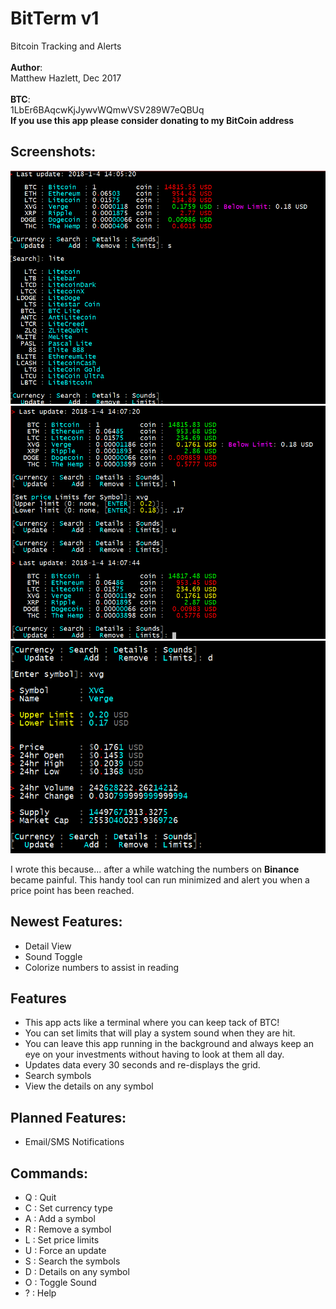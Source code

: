 # **BitTerm v1** 
Bitcoin Tracking and Alerts<br>
<br>
**Author**:<br>
Matthew Hazlett, Dec 2017<br>
<br>
**BTC**:<br>
1LbEr6BAqcwKjJywvWQmwVSV289W7eQBUq<br>
**If you use this app please consider donating to my BitCoin address**<br>

## **Screenshots**:
![Screenshot #1](/gfx/screenshot.gif)<br>
![Screenshot #2](/gfx/screenshot2.gif)<br>
![Screenshot #3](/gfx/screenshot3.gif)<br>

I wrote this because... after a while watching the numbers on **Binance** 
became painful. This handy tool can run minimized and alert you when a 
price point has been reached.

## **Newest Features**:
- Detail View
- Sound Toggle
- Colorize numbers to assist in reading

## **Features**
- This app acts like a terminal where you can keep tack of BTC!
- You can set limits that will play a system sound when they are hit.
- You can leave this app running in the background and always keep an eye
on your investments without having to look at them all day.
- Updates data every 30 seconds and re-displays the grid.
- Search symbols 
- View the details on any symbol

## **Planned Features**:
- Email/SMS Notifications

## **Commands**:
- Q : Quit
- C : Set currency type
- A : Add a symbol
- R : Remove a symbol
- L : Set price limits
- U : Force an update
- S : Search the symbols
- D : Details on any symbol
- O : Toggle Sound
- ? : Help
